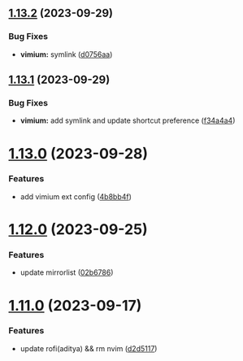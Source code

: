 ## [1.13.2](https://github.com/aayushrathor/dotfiles/compare/v1.13.1...v1.13.2) (2023-09-29)


### Bug Fixes

* **vimium:** symlink ([d0756aa](https://github.com/aayushrathor/dotfiles/commit/d0756aa7fa93311855ae9716b789bd579dba989e))



## [1.13.1](https://github.com/aayushrathor/dotfiles/compare/v1.13.0...v1.13.1) (2023-09-29)


### Bug Fixes

* **vimium:** add symlink and update shortcut preference ([f34a4a4](https://github.com/aayushrathor/dotfiles/commit/f34a4a4797e5499fdaace55544d99298c75a0a61))



# [1.13.0](https://github.com/aayushrathor/dotfiles/compare/v1.12.0...v1.13.0) (2023-09-28)


### Features

* add vimium ext config ([4b8bb4f](https://github.com/aayushrathor/dotfiles/commit/4b8bb4fb73b3d22c102a41edf2f305321063e893))



# [1.12.0](https://github.com/aayushrathor/dotfiles/compare/v1.11.0...v1.12.0) (2023-09-25)


### Features

* update mirrorlist ([02b6786](https://github.com/aayushrathor/dotfiles/commit/02b6786545f30e199081db9212bf58ee3711f413))



# [1.11.0](https://github.com/aayushrathor/dotfiles/compare/v1.10.4...v1.11.0) (2023-09-17)


### Features

* update rofi(aditya) && rm nvim ([d2d5117](https://github.com/aayushrathor/dotfiles/commit/d2d511794549e039e1b2cabe31342294ade9bd3c))



